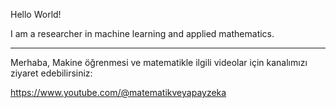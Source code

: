 
Hello World! 

I am a researcher in machine learning and applied mathematics. 

------------

Merhaba,
Makine öğrenmesi ve matematikle ilgili videolar için kanalımızı ziyaret edebilirsiniz:

https://www.youtube.com/@matematikveyapayzeka
